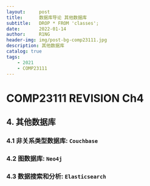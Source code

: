 ```yaml
---
layout:     post
title:      数据库导论 其他数据库
subtitle:   DROP * FROM 'classes';
date:       2022-01-14
author:     R1NG
header-img: img/post-bg-comp23111.jpg
description: 其他数据库
catalog: true
tags:
    - 2021
    - COMP23111
---
```



# COMP23111 REVISION Ch4

## 4. 其他数据库

### 4.1 非关系类型数据库: `Couchbase`

### 4.2 图数据库: `Neo4j`

### 4.3 数据搜索和分析: `Elasticsearch`

